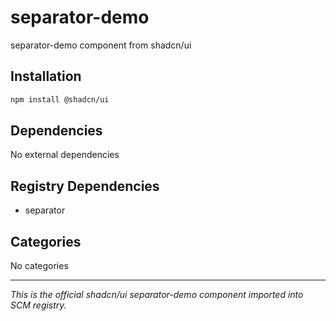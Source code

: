# separator-demo

separator-demo component from shadcn/ui

## Installation

```bash
npm install @shadcn/ui
```

## Dependencies

No external dependencies

## Registry Dependencies

- separator

## Categories

No categories

---

*This is the official shadcn/ui separator-demo component imported into SCM registry.*
